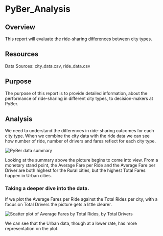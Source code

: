 # PyBer_Analysis

## Overview
This report will evaluate the ride-sharing differences between city types.

## Resources
Data Sources: city_data.csv, ride_data.csv
## Purpose
The purpose of this report is to provide detailed information, about the performance of ride-sharing in different city types, to decision-makers at PyBer.

## Analysis
We need to understand the differences in ride-sharing outcomes for each city type. When we combine the city data with the ride data we can see how number of ride, number of drivers and fares reflect for each city type.

![PyBer data summary]("analysis/pyber_summary.png")

Looking at the summary above the picture begins to come into view. From a monetary stand point, the Average Fare per Ride and the Average Fare per Driver are both highest for the Rural cities, but the highest Total Fares happen in Urban cities.

### Taking a deeper dive into the data.
If we plot the Average Fares per Ride against the Total Rides per city, with a focus on Total Drivers the picture gets a little clearer.

![Scatter plot of Average Fares by Total Rides, by Total Drivers]("analysis/Fig1.png)

We can see that the Urban data, though at a lower rate, has more representation on the plot.








